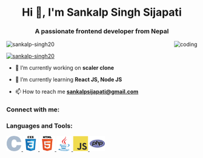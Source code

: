<h1 align="center">Hi 👋, I'm Sankalp Singh Sijapati</h1>
<h3 align="center">A passionate frontend developer from Nepal</h3>

<img align="right" alt="coding" widthj="400" src= "https://media4.giphy.com/media/v1.Y2lkPWVjZjA1ZTQ3MXhpemFtNmg2djRlc3BjNGhpdnp5djRvNmh5eWtpNzBveHk3bmM0MiZlcD12MV9naWZzX3NlYXJjaCZjdD1n/HscDLzkO8EOTmgkhQP/giphy.webp">
<p align="left"> <img src="https://komarev.com/ghpvc/?username=sankalp-singh20&label=Profile%20views&color=0e75b6&style=flat" alt="sankalp-singh20" /> </p>

<p align="left"> <a href="https://github.com/ryo-ma/github-profile-trophy"><img src="https://github-profile-trophy.vercel.app/?username=sankalp-singh20" alt="sankalp-singh20" /></a> </p>

- 🔭 I’m currently working on **scaler clone**

- 🌱 I’m currently learning **React JS, Node JS**

- 📫 How to reach me **sankalpsijapati@gmail.com**

<h3 align="left">Connect with me:</h3>
<p align="left">
</p>

<h3 align="left">Languages and Tools:</h3>
<p align="left"> <a href="https://www.cprogramming.com/" target="_blank" rel="noreferrer"> <img src="https://raw.githubusercontent.com/devicons/devicon/master/icons/c/c-original.svg" alt="c" width="40" height="40"/> </a> <a href="https://www.w3schools.com/css/" target="_blank" rel="noreferrer"> <img src="https://raw.githubusercontent.com/devicons/devicon/master/icons/css3/css3-original-wordmark.svg" alt="css3" width="40" height="40"/> </a> <a href="https://www.w3.org/html/" target="_blank" rel="noreferrer"> <img src="https://raw.githubusercontent.com/devicons/devicon/master/icons/html5/html5-original-wordmark.svg" alt="html5" width="40" height="40"/> </a> <a href="https://www.java.com" target="_blank" rel="noreferrer"> <img src="https://raw.githubusercontent.com/devicons/devicon/master/icons/java/java-original.svg" alt="java" width="40" height="40"/> </a> <a href="https://developer.mozilla.org/en-US/docs/Web/JavaScript" target="_blank" rel="noreferrer"> <img src="https://raw.githubusercontent.com/devicons/devicon/master/icons/javascript/javascript-original.svg" alt="javascript" width="40" height="40"/> </a> <a href="https://www.php.net" target="_blank" rel="noreferrer"> <img src="https://raw.githubusercontent.com/devicons/devicon/master/icons/php/php-original.svg" alt="php" width="40" height="40"/> </a> </p>


